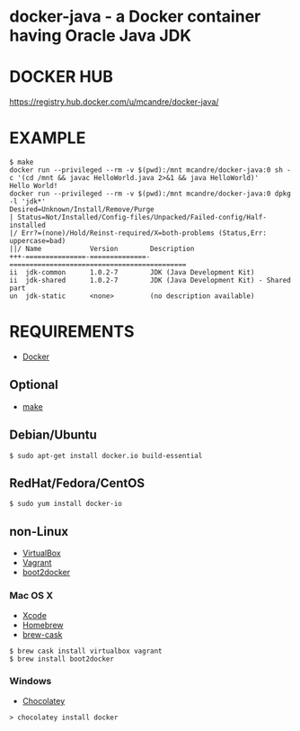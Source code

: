 # docker-java - a Docker container having Oracle Java JDK

# DOCKER HUB

https://registry.hub.docker.com/u/mcandre/docker-java/

# EXAMPLE

```
$ make
docker run --privileged --rm -v $(pwd):/mnt mcandre/docker-java:0 sh -c '(cd /mnt && javac HelloWorld.java 2>&1 && java HelloWorld)'
Hello World!
docker run --privileged --rm -v $(pwd):/mnt mcandre/docker-java:0 dpkg -l 'jdk*'
Desired=Unknown/Install/Remove/Purge
| Status=Not/Installed/Config-files/Unpacked/Failed-config/Half-installed
|/ Err?=(none)/Hold/Reinst-required/X=both-problems (Status,Err: uppercase=bad)
||/ Name            Version        Description
+++-===============-==============-============================================
ii  jdk-common      1.0.2-7        JDK (Java Development Kit)
ii  jdk-shared      1.0.2-7        JDK (Java Development Kit) - Shared part
un  jdk-static      <none>         (no description available)
```

# REQUIREMENTS

* [Docker](https://www.docker.com/)

## Optional

* [make](http://www.gnu.org/software/make/)

## Debian/Ubuntu

```
$ sudo apt-get install docker.io build-essential
```

## RedHat/Fedora/CentOS

```
$ sudo yum install docker-io
```

## non-Linux

* [VirtualBox](https://www.virtualbox.org/)
* [Vagrant](https://www.vagrantup.com/)
* [boot2docker](http://boot2docker.io/)

### Mac OS X

* [Xcode](http://itunes.apple.com/us/app/xcode/id497799835?ls=1&mt=12)
* [Homebrew](http://brew.sh/)
* [brew-cask](http://caskroom.io/)

```
$ brew cask install virtualbox vagrant
$ brew install boot2docker
```

### Windows

* [Chocolatey](https://chocolatey.org/)

```
> chocolatey install docker
```
